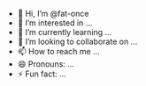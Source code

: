 - 👋 Hi, I’m @fat-once
- 👀 I’m interested in ...
- 🌱 I’m currently learning ...
- 💞️ I’m looking to collaborate on ...
- 📫 How to reach me ...
- 😄 Pronouns: ...
- ⚡ Fun fact: ...

<!---
fat-once/fat-once is a ✨ special ✨ repository because its `README.md` (this file) appears on your GitHub profile.
You can click the Preview link to take a look at your changes.
--->
